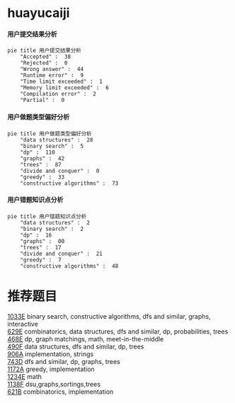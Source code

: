 # huayucaiji

<!-- tabs:start -->



#### **用户提交结果分析**

```mermaid
pie title 用户提交结果分析
    "Accepted" :  38
    "Rejected" :  0
    "Wrong answer" :  44
    "Runtime error" :  9
    "Time limit exceeded" :  1
    "Memory limit exceeded" :  6
    "Compilation error" :  2
    "Partial" :  0
```

#### **用户做题类型偏好分析**

```mermaid
pie title 用户做题类型偏好分析
    "data structures" :  28
    "binary search" :  5
    "dp" :  110
    "graphs" :  42
    "trees" :  87
    "divide and conquer" :  0
    "greedy" :  33
    "constructive algorithms" :  73
```
#### **用户错题知识点分析**

```mermaid
pie title 用户错题知识点分析
    "data structures" :  2
    "binary search" :  2
    "dp" :  16
    "graphs" :  00
    "trees" :  17
    "divide and conquer" :  21
    "greedy" :  7
    "constructive algorithms" :  48
```



<!-- tabs:end -->
# 推荐题目
[1033E](https://codeforces.com/contest/1033/problem/E)		binary search,
                        constructive algorithms,
                        dfs and similar,
                        graphs,
                        interactive		  
[629E](https://codeforces.com/contest/629/problem/E)		combinatorics,
                        data structures,
                        dfs and similar,
                        dp,
                        probabilities,
                        trees		  
[468E](https://codeforces.com/contest/468/problem/E)		dp,
                        graph matchings,
                        math,
                        meet-in-the-middle		  
[490F](https://codeforces.com/contest/490/problem/F)		data structures,
                        dfs and similar,
                        dp,
                        trees		  
[906A](https://codeforces.com/contest/906/problem/A)		implementation,
                        strings		  
[743D](https://codeforces.com/contest/743/problem/D)		dfs and similar,
                        dp,
                        graphs,
                        trees		  
[1172A](https://codeforces.com/contest/1172/problem/A)		greedy,
                        implementation		  
[1234E](https://codeforces.com/contest/1234/problem/E)		math		  
[1138F](https://codeforces.com/contest/1138/problem/F)		dsu,graphs,sortings,trees		  
[621B](https://codeforces.com/contest/621/problem/B)		combinatorics,
                        implementation		  
